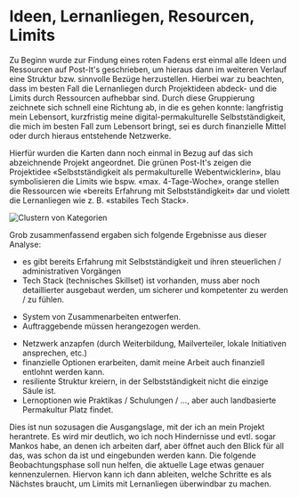 # Ideen, Lernanliegen, Resourcen, Limits

Zu Beginn wurde zur Findung eines roten Fadens erst einmal alle Ideen und Ressourcen auf Post-It's geschrieben, um hieraus dann im weiteren Verlauf eine Struktur bzw. sinnvolle Bezüge herzustellen. Hierbei war zu beachten, dass im besten Fall die Lernanliegen durch Projektideen abdeck- und die Limits durch Ressourcen aufhebbar sind. Durch diese Gruppierung zeichnete sich schnell eine Richtung ab, in die es gehen konnte: langfristig mein Lebensort, kurzfristig meine digital-permakulturelle Selbstständigkeit, die mich im besten Fall zum Lebensort bringt, sei es durch finanzielle Mittel oder durch hieraus entstehende Netzwerke.

Hierfür wurden die Karten dann noch einmal in Bezug auf das sich abzeichnende Projekt angeordnet. Die grünen Post-It's zeigen die Projektidee «Selbstständigkeit als permakulturelle Webentwicklerin», blau symbolisieren die Limits wie bspw. «max. 4-Tage-Woche», orange stellen die Ressourcen wie «bereits Erfahrung mit Selbstständigkeit» dar und violett die Lernanliegen wie z. B. «stabiles Tech Stack».

![Clustern von Kategorien](../../../assets/images/IMG_9715.jpg "Clustern von Kategorien")

Grob zusammenfassend ergaben sich folgende Ergebnisse aus dieser Analyse:

- es gibt bereits Erfahrung mit Selbstständigkeit und ihren steuerlichen / administrativen Vorgängen
- Tech Stack (technisches Skillset) ist vorhanden, muss aber noch detaillierter ausgebaut werden, um sicherer und kompetenter zu werden / zu fühlen.

 <c-text-block text="Onlinekurse und Praktika / vertiefende Erfahrung im Angestelltenbereich können hilfreich sein" label="resource" class="label-resource"/>

- System von Zusammenarbeiten entwerfen.
- Auftraggebende müssen herangezogen werden.

 <c-text-block text="Anfangs nur ca. 2 Tage / Woche an (freien) Projekten arbeiten und gleichzeitig angestellt arbeiten > Erhöhung der Sichtbarkeit bei gleichzeitiger Sicherheit" label="sukzession" class="label-succession"/>

- Netzwerk anzapfen (durch Weiterbildung, Mailverteiler, lokale Initiativen ansprechen, etc.)
- finanzielle Optionen erarbeiten, damit meine Arbeit auch finanziell entlohnt werden kann.
- resiliente Struktur kreiern, in der Selbstständigkeit nicht die einzige Säule ist.
- Lernoptionen wie Praktikas / Schulungen / ..., aber auch landbasierte Permakultur Platz findet.

Dies ist nun sozusagen die Ausgangslage, mit der ich an mein Projekt herantrete. Es wird mir deutlich, wo ich noch Hindernisse und evtl. sogar Mankos habe, an denen ich arbeiten darf, aber öffnet auch den Blick für all das, was schon da ist und eingebunden werden kann. Die folgende Beobachtungsphase soll nun helfen, die aktuelle Lage etwas genauer kennenzulernen. Hiervon kann ich dann ableiten, welche Schritte es als Nächstes braucht, um Limits mit Lernanliegen überwindbar zu machen.
